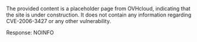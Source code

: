 The provided content is a placeholder page from OVHcloud, indicating that the site is under construction. It does not contain any information regarding CVE-2006-3427 or any other vulnerability.

Response: NOINFO